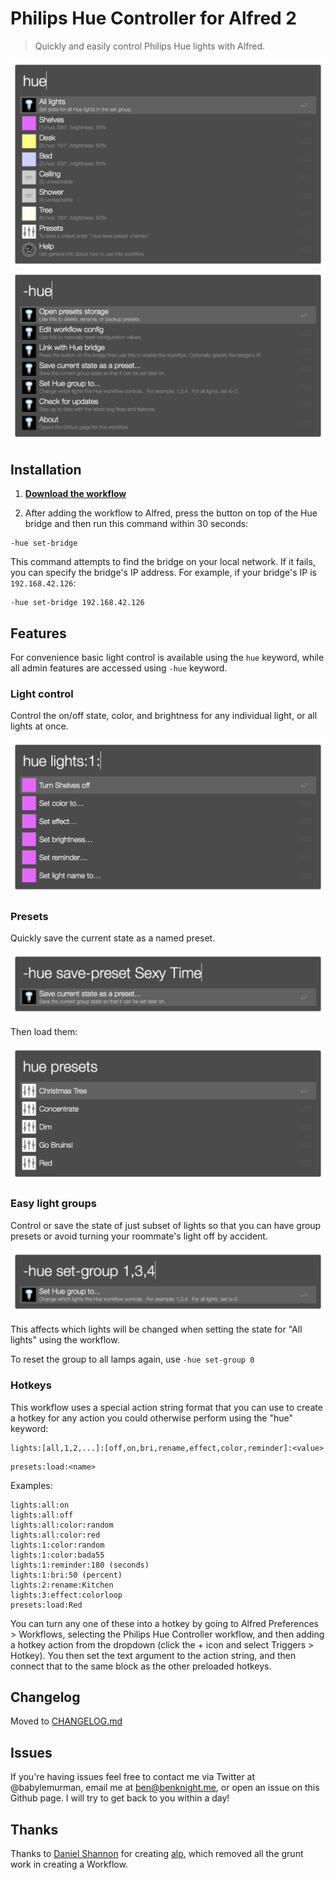 # Philips Hue Controller for Alfred 2

> Quickly and easily control Philips Hue lights with Alfred.

![Index](/screenshots/index.png)
![Admin](/screenshots/admin.png)

## Installation

1. **[Download the workflow](http://goo.gl/85imtI)**

2. After adding the workflow to Alfred, press the button on top of the Hue bridge and then run this command within 30 seconds:

```
-hue set-bridge
```

This command attempts to find the bridge on your local network.  If it fails, you can specify the bridge's IP address.  For example, if your bridge's IP is `192.168.42.126`:

```
-hue set-bridge 192.168.42.126
```

## Features

For convenience basic light control is available using the `hue` keyword, while all admin features are accessed using `-hue` keyword.

### Light control

Control the on/off state, color, and brightness for any individual light, or all lights at once.

![Light Control](/screenshots/light.png)

### Presets

Quickly save the current state as a named preset.

![Save Preset](/screenshots/save.png)

Then load them:

![Presets](/screenshots/presets.png)

### Easy light groups

Control or save the state of just subset of lights so that you can have group presets or avoid turning your roommate's light off by accident.

![Set Group](/screenshots/group.png)

This affects which lights will be changed when setting the state for "All lights" using the workflow.

To reset the group to all lamps again, use `-hue set-group 0`

### Hotkeys

This workflow uses a special action string format that you can use to create a hotkey for any action you could otherwise perform using the "hue" keyword:

```
lights:[all,1,2,...]:[off,on,bri,rename,effect,color,reminder]:<value>
```

```
presets:load:<name>
```

Examples:

```
lights:all:on
lights:all:off
lights:all:color:random
lights:all:color:red
lights:1:color:random
lights:1:color:bada55
lights:1:reminder:180 (seconds)
lights:1:bri:50 (percent)
lights:2:rename:Kitchen
lights:3:effect:colorloop
presets:load:Red
```

You can turn any one of these into a hotkey by going to Alfred Preferences > Workflows, selecting the Philips Hue Controller workflow, and then adding a hotkey action from the dropdown (click the + icon and select Triggers > Hotkey).  You then set the text argument to the action string, and then connect that to the same block as the other preloaded hotkeys.

## Changelog

Moved to [CHANGELOG.md](CHANGELOG.md)

## Issues

If you're having issues feel free to contact me via Twitter at @babylemurman, email me at ben@benknight.me, or open an issue on this Github page.  I will try to get back to you within a day!

## Thanks

Thanks to [Daniel Shannon](https://github.com/phyllisstein) for creating [alp](https://github.com/phyllisstein/alp), which removed all the grunt work in creating a Workflow.
